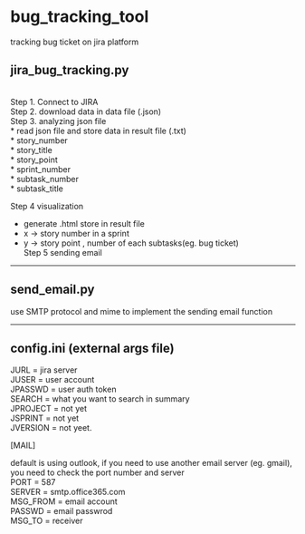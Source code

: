 # bug_tracking_tool

tracking bug ticket on jira platform

## jira_bug_tracking.py <br>
<br>
Step 1. Connect to JIRA <br>
Step 2. download data in data file (.json) <br>
Step 3. analyzing  json file <br>
* read json file and store data in result file (.txt) <br>
  * story_number <br>
  * story_title <br>
  * story_point <br>
  * sprint_number <br>
  * subtask_number <br>
  * subtask_title <br>
  
Step 4 visualization  <br>
  * generate .html store in result file <br>
  * x -> story number in a sprint <br>
  * y -> story point , number of each subtasks(eg. bug ticket) <br>
Step 5 sending email <br>

-------------

## send_email.py <br>

use SMTP protocol and mime to implement the sending email function

-------------

## config.ini (external args file) <br>



JURL = jira server <br>
JUSER =  user account <br>
JPASSWD = user auth token <br>
SEARCH = what you want to search in summary <br>
JPROJECT = not yet <br>
JSPRINT = not yet <br>
JVERSION = not yeet. <br>

[MAIL]

default is using outlook, if you need to use another email server (eg. gmail), you need to check the port number and server <br>
PORT = 587 <br>
SERVER = smtp.office365.com  <br>
MSG_FROM = email account <br>
PASSWD = email passwrod <br>
MSG_TO = receiver <br>




  
  

